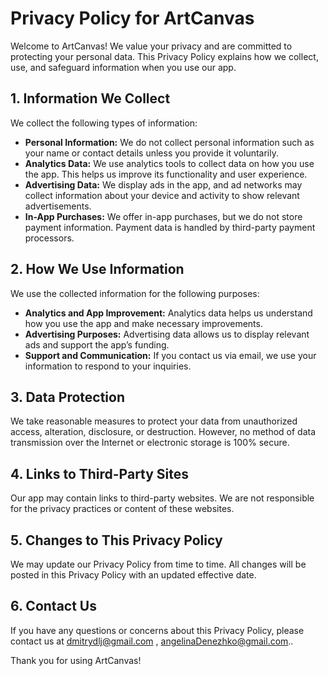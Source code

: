 # Privacy Policy for ArtCanvas

Welcome to ArtCanvas! We value your privacy and are committed to protecting your personal data. This Privacy Policy explains how we collect, use, and safeguard information when you use our app.

## 1. Information We Collect

We collect the following types of information:

- **Personal Information:** We do not collect personal information such as your name or contact details unless you provide it voluntarily.
- **Analytics Data:** We use analytics tools to collect data on how you use the app. This helps us improve its functionality and user experience.
- **Advertising Data:** We display ads in the app, and ad networks may collect information about your device and activity to show relevant advertisements.
- **In-App Purchases:** We offer in-app purchases, but we do not store payment information. Payment data is handled by third-party payment processors.

## 2. How We Use Information

We use the collected information for the following purposes:

- **Analytics and App Improvement:** Analytics data helps us understand how you use the app and make necessary improvements.
- **Advertising Purposes:** Advertising data allows us to display relevant ads and support the app’s funding.
- **Support and Communication:** If you contact us via email, we use your information to respond to your inquiries.

## 3. Data Protection

We take reasonable measures to protect your data from unauthorized access, alteration, disclosure, or destruction. However, no method of data transmission over the Internet or electronic storage is 100% secure.

## 4. Links to Third-Party Sites

Our app may contain links to third-party websites. We are not responsible for the privacy practices or content of these websites.

## 5. Changes to This Privacy Policy

We may update our Privacy Policy from time to time. All changes will be posted in this Privacy Policy with an updated effective date.

## 6. Contact Us

If you have any questions or concerns about this Privacy Policy, please contact us at [dmitrydlj@gmail.com](mailto:dmitrydlj@gmail.com) ,  [angelinaDenezhko@gmail.com](mailto:dmitrydlj@gmail.com)..

Thank you for using ArtCanvas!
